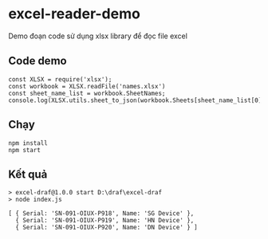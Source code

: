 # excel-reader-demo
Demo đoạn code sử dụng xlsx library để đọc file excel

## Code demo

```
const XLSX = require('xlsx');
const workbook = XLSX.readFile('names.xlsx')
const sheet_name_list = workbook.SheetNames;
console.log(XLSX.utils.sheet_to_json(workbook.Sheets[sheet_name_list[0]]))
```

## Chạy

```
npm install
npm start
```

## Kết quả

```
> excel-draf@1.0.0 start D:\draf\excel-draf
> node index.js

[ { Serial: 'SN-091-OIUX-P918', Name: 'SG Device' },
  { Serial: 'SN-091-OIUX-P919', Name: 'HN Device' },
  { Serial: 'SN-091-OIUX-P920', Name: 'DN Device' } ]
```
